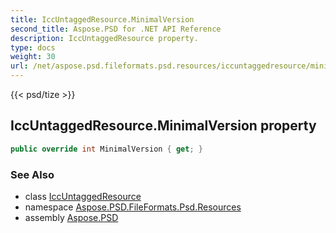 ```yaml
---
title: IccUntaggedResource.MinimalVersion
second_title: Aspose.PSD for .NET API Reference
description: IccUntaggedResource property. 
type: docs
weight: 30
url: /net/aspose.psd.fileformats.psd.resources/iccuntaggedresource/minimalversion/
---
```

{{< psd/tize >}}
## IccUntaggedResource.MinimalVersion property

```csharp
public override int MinimalVersion { get; }
```

### See Also

* class [IccUntaggedResource](../)
* namespace [Aspose.PSD.FileFormats.Psd.Resources](../../iccuntaggedresource/)
* assembly [Aspose.PSD](../../../)


